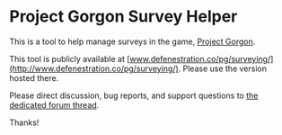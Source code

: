# Project Gorgon Survey Helper

This is a tool to help manage surveys in the game, [Project Gorgon](https://projectgorgon.com/).

This tool is publicly available at [www.defenestration.co/pg/surveying/](http://www.defenestration.co/pg/surveying/). Please use the version hosted there.

Please direct discussion, bug reports, and support questions to [the dedicated forum thread](https://forum.projectgorgon.com/showthread.php?2201-PG-Survey-Helper-Tool!).

Thanks!
